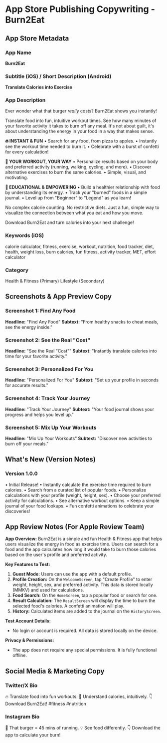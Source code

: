 # App Store Publishing Copywriting - Burn2Eat

## App Store Metadata

### App Name
**Burn2Eat**

### Subtitle (iOS) / Short Description (Android)
**Translate Calories into Exercise**

### App Description

Ever wonder what that burger *really* costs? Burn2Eat shows you instantly!

Translate food into fun, intuitive workout times. See how many minutes of your favorite activity it takes to burn off any meal. It's not about guilt, it's about understanding the energy in your food in a way that makes sense.

**🔥 INSTANT & FUN**
• Search for any food, from pizza to apples.
• Instantly see the workout time needed to burn it.
• Celebrate with a burst of confetti for every calculation!

**💪 YOUR WORKOUT, YOUR WAY**
• Personalize results based on your body and preferred activity (running, walking, cycling, and more).
• Discover alternative exercises to burn the same calories.
• Simple, visual, and motivating.

**🧠 EDUCATIONAL & EMPOWERING**
• Build a healthier relationship with food by understanding its energy.
• Track your "burned" foods in a simple journal.
• Level up from "Beginner" to "Legend" as you learn!

No complex calorie counting. No restrictive diets. Just a fun, simple way to visualize the connection between what you eat and how you move.

Download Burn2Eat and turn calories into your next challenge!

### Keywords (iOS)
calorie calculator, fitness, exercise, workout, nutrition, food tracker, diet, health, weight loss, burn calories, fun fitness, activity tracker, MET, effort calculator

### Category
Health & Fitness (Primary)
Lifestyle (Secondary)

## Screenshots & App Preview Copy

### Screenshot 1: Find Any Food
**Headline:** "Find Any Food"
**Subtext:** "From healthy snacks to cheat meals, see the energy inside."

### Screenshot 2: See the Real "Cost"
**Headline:** "See the Real "Cost""
**Subtext:** "Instantly translate calories into time for your favorite activity."

### Screenshot 3: Personalized For You
**Headline:** "Personalized For You"
**Subtext:** "Set up your profile in seconds for accurate results."

### Screenshot 4: Track Your Journey
**Headline:** "Track Your Journey"
**Subtext:** "Your food journal shows your progress and helps you level up."

### Screenshot 5: Mix Up Your Workouts
**Headline:** "Mix Up Your Workouts"
**Subtext:** "Discover new activities to burn off your meals."

## What's New (Version Notes)

### Version 1.0.0
• Initial Release!
• Instantly calculate the exercise time required to burn calories.
• Search from a curated list of popular foods.
• Personalize calculations with your profile (weight, height, sex).
• Choose your preferred activity for calculations.
• See alternative workout options.
• Keep a simple journal of your food lookups.
• Fun confetti animations to celebrate your discoveries!

## App Review Notes (For Apple Review Team)

**App Overview:**
Burn2Eat is a simple and fun Health & Fitness app that helps users visualize the energy in food as exercise time. Users can search for a food and the app calculates how long it would take to burn those calories based on the user's profile and preferred activity.

**Key Features to Test:**
1.  **Guest Mode:** Users can use the app with a default profile.
2.  **Profile Creation:** On the `WelcomeScreen`, tap "Create Profile" to enter weight, height, sex, and preferred activity. This data is stored locally (MMKV) and used for calculations.
3.  **Food Search:** On the `HomeScreen`, tap a popular food or search for one.
4.  **Result Calculation:** The `ResultScreen` will display the time to burn the selected food's calories. A confetti animation will play.
5.  **History:** Calculated items are added to the journal on the `HistoryScreen`.

**Test Account Details:**
- No login or account is required. All data is stored locally on the device.

**Privacy & Permissions:**
- The app does not require any special permissions. It is fully functional offline.

## Social Media & Marketing Copy

### Twitter/X Bio
🔥 Translate food into fun workouts.
🧠 Understand calories, intuitively.
👇 Download Burn2Eat! #fitness #nutrition

### Instagram Bio
🍔 That burger = 45 mins of running.
💡 See food differently.
👇 Download the app to calculate your burn!
